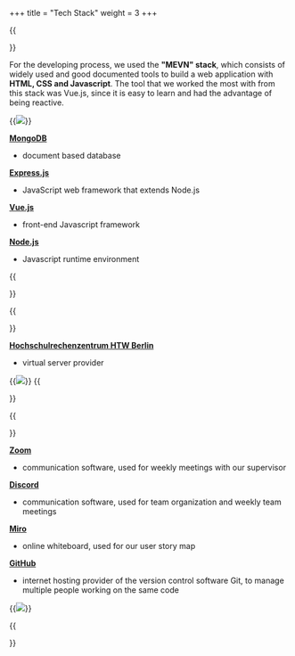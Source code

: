 +++
title = "Tech Stack"
weight = 3
+++


{{<section title="Developing Tools">}}

For the developing process, we used the **"MEVN" stack**, which consists of widely used and good documented tools to build a web application with **HTML, CSS and Javascript**. The tool that we worked the most with from this stack was Vue.js, since it is easy to learn and had the advantage of being reactive.

{{<image src="mevn-stack-functions.png" caption="source: https://www.arkasoftwares.com/images/inner-pages/mevn-stack-functions.png">}}

**[MongoDB](https://www.mongodb.com/)**
* document based database

**[Express.js](https://expressjs.com/)**
* JavaScript web framework that extends Node.js

**[Vue.js](https://v3.vuejs.org/)**
* front-end Javascript framework

**[Node.js](https://nodejs.org/en/)**
* Javascript runtime environment 

{{</section>}}

{{<section title="Deploying Tools">}}

**[Hochschulrechenzentrum HTW Berlin](https://rz.htw-berlin.de/)**
* virtual server provider

{{<image src="deployment.png">}}
{{</section>}}

{{<section title="Organizing Tools">}}

**[Zoom](https://zoom.us/)**
* communication software, used for weekly meetings with our supervisor

**[Discord](https://discord.com/)**
* communication software, used for team organization and weekly team meetings

**[Miro](https://miro.com/)**
* online whiteboard, used for our user story map

**[GitHub](https://github.com/)**
* internet hosting provider of the version control software Git, to manage multiple people working on the same code

{{<image src="organization.png">}}

{{</section>}}
